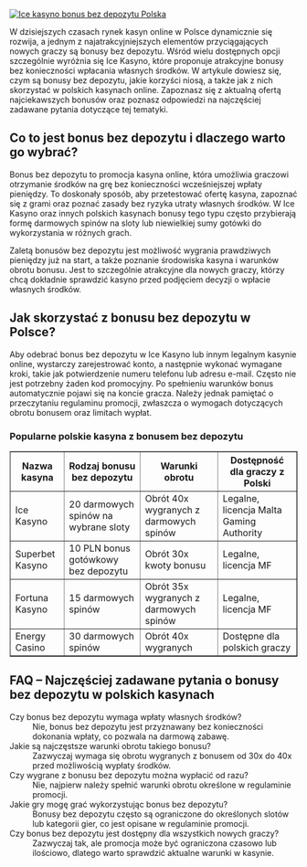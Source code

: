 [![Ice kasyno bonus bez depozytu Polska](https://123-caf.pages.dev/gitsignup.png)](https://vrmoo.ru/Bt82HjjY)

<p>W dzisiejszych czasach rynek kasyn online w Polsce dynamicznie się rozwija, a jednym z najatrakcyjniejszych elementów przyciągających nowych graczy są bonusy bez depozytu. Wśród wielu dostępnych opcji szczególnie wyróżnia się Ice Kasyno, które proponuje atrakcyjne bonusy bez konieczności wpłacania własnych środków. W artykule dowiesz się, czym są bonusy bez depozytu, jakie korzyści niosą, a także jak z nich skorzystać w polskich kasynach online. Zapoznasz się z aktualną ofertą najciekawszych bonusów oraz poznasz odpowiedzi na najczęściej zadawane pytania dotyczące tej tematyki.</p>  <h2>Co to jest bonus bez depozytu i dlaczego warto go wybrać?</h2> <p>Bonus bez depozytu to promocja kasyna online, która umożliwia graczowi otrzymanie środków na grę bez konieczności wcześniejszej wpłaty pieniędzy. To doskonały sposób, aby przetestować ofertę kasyna, zapoznać się z grami oraz poznać zasady bez ryzyka utraty własnych środków. W Ice Kasyno oraz innych polskich kasynach bonusy tego typu często przybierają formę darmowych spinów na sloty lub niewielkiej sumy gotówki do wykorzystania w różnych grach.</p> <p>Zaletą bonusów bez depozytu jest możliwość wygrania prawdziwych pieniędzy już na start, a także poznanie środowiska kasyna i warunków obrotu bonusu. Jest to szczególnie atrakcyjne dla nowych graczy, którzy chcą dokładnie sprawdzić kasyno przed podjęciem decyzji o wpłacie własnych środków.</p>  <h2>Jak skorzystać z bonusu bez depozytu w Polsce?</h2> <p>Aby odebrać bonus bez depozytu w Ice Kasyno lub innym legalnym kasynie online, wystarczy zarejestrować konto, a następnie wykonać wymagane kroki, takie jak potwierdzenie numeru telefonu lub adresu e-mail. Często nie jest potrzebny żaden kod promocyjny. Po spełnieniu warunków bonus automatycznie pojawi się na koncie gracza. Należy jednak pamiętać o przeczytaniu regulaminu promocji, zwłaszcza o wymogach dotyczących obrotu bonusem oraz limitach wypłat.</p>  <h3>Popularne polskie kasyna z bonusem bez depozytu</h3> <table border="1" cellpadding="6" cellspacing="0" style="border-collapse: collapse; width: 100%;">   <thead>     <tr>       <th>Nazwa kasyna</th>       <th>Rodzaj bonusu bez depozytu</th>       <th>Warunki obrotu</th>       <th>Dostępność dla graczy z Polski</th>     </tr>   </thead>   <tbody>     <tr>       <td>Ice Kasyno</td>       <td>20 darmowych spinów na wybrane sloty</td>       <td>Obrót 40x wygranych z darmowych spinów</td>       <td>Legalne, licencja Malta Gaming Authority</td>     </tr>     <tr>       <td>Superbet Kasyno</td>       <td>10 PLN bonus gotówkowy bez depozytu</td>       <td>Obrót 30x kwoty bonusu</td>       <td>Legalne, licencja MF</td>     </tr>     <tr>       <td>Fortuna Kasyno</td>       <td>15 darmowych spinów</td>       <td>Obrót 35x wygranych z darmowych spinów</td>       <td>Legalne, licencja MF</td>     </tr>     <tr>       <td>Energy Casino</td>       <td>30 darmowych spinów</td>       <td>Obrót 40x wygranych</td>       <td>Dostępne dla polskich graczy</td>     </tr>   </tbody> </table>  <h2>FAQ – Najczęściej zadawane pytania o bonusy bez depozytu w polskich kasynach</h2> <dl>   <dt>Czy bonus bez depozytu wymaga wpłaty własnych środków?</dt>   <dd>Nie, bonus bez depozytu jest przyznawany bez konieczności dokonania wpłaty, co pozwala na darmową zabawę.</dd>    <dt>Jakie są najczęstsze warunki obrotu takiego bonusu?</dt>   <dd>Zazwyczaj wymaga się obrotu wygranych z bonusem od 30x do 40x przed możliwością wypłaty środków.</dd>    <dt>Czy wygrane z bonusu bez depozytu można wypłacić od razu?</dt>   <dd>Nie, najpierw należy spełnić warunki obrotu określone w regulaminie promocji.</dd>    <dt>Jakie gry mogę grać wykorzystując bonus bez depozytu?</dt>   <dd>Bonusy bez depozytu często są ograniczone do określonych slotów lub kategorii gier, co jest opisane w regulaminie promocji.</dd>    <dt>Czy bonus bez depozytu jest dostępny dla wszystkich nowych graczy?</dt>   <dd>Zazwyczaj tak, ale promocja może być ograniczona czasowo lub ilościowo, dlatego warto sprawdzić aktualne warunki w kasynie.</dd> </dl>